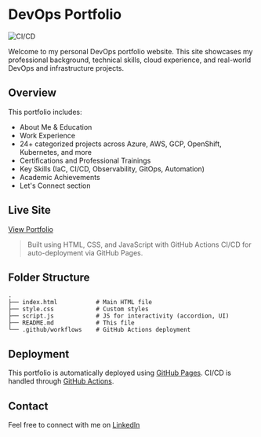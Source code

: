 # DevOps Portfolio
![CI/CD](https://github.com/Siluvai1997/devops-portfolio/actions/workflows/deploy.yml/badge.svg)

Welcome to my personal DevOps portfolio website. This site showcases my professional background, technical skills, cloud experience, and real-world DevOps and infrastructure projects.

## Overview

This portfolio includes:
- About Me & Education
- Work Experience
- 24+ categorized projects across Azure, AWS, GCP, OpenShift, Kubernetes, and more
- Certifications and Professional Trainings
- Key Skills (IaC, CI/CD, Observability, GitOps, Automation)
- Academic Achievements
- Let's Connect section

## Live Site

[View Portfolio](https://Siluvai1997.github.io/devops-portfolio)

> Built using HTML, CSS, and JavaScript with GitHub Actions CI/CD for auto-deployment via GitHub Pages.

## Folder Structure

```
.
├── index.html           # Main HTML file
├── style.css            # Custom styles
├── script.js            # JS for interactivity (accordion, UI)
├── README.md            # This file
└── .github/workflows    # GitHub Actions deployment
```

## Deployment

This portfolio is automatically deployed using [GitHub Pages](https://pages.github.com/). CI/CD is handled through [GitHub Actions](https://github.com/features/actions).

## Contact

Feel free to connect with me on [LinkedIn](https://www.linkedin.com/in/siluvai-antony)
